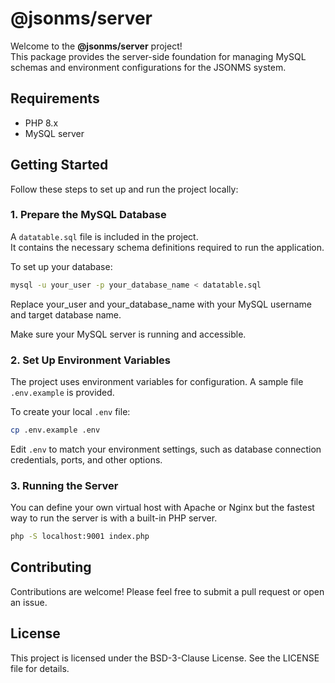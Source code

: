 # @jsonms/server

Welcome to the **@jsonms/server** project!  
This package provides the server-side foundation for managing MySQL schemas and environment configurations for the JSONMS system.

## Requirements
- PHP 8.x
- MySQL server

## Getting Started

Follow these steps to set up and run the project locally:

### 1. Prepare the MySQL Database

A `datatable.sql` file is included in the project.  
It contains the necessary schema definitions required to run the application.

To set up your database:

```bash
mysql -u your_user -p your_database_name < datatable.sql
```

Replace your_user and your_database_name with your MySQL username and target database name.

Make sure your MySQL server is running and accessible.

### 2. Set Up Environment Variables
The project uses environment variables for configuration.
A sample file `.env.example` is provided.

To create your local `.env` file:

```bash
cp .env.example .env
```

Edit `.env` to match your environment settings, such as database connection credentials, ports, and other options.

### 3. Running the Server

You can define your own virtual host with Apache or Nginx but the fastest way to run the server is with a built-in PHP server.

```bash
php -S localhost:9001 index.php
```

## Contributing
Contributions are welcome! Please feel free to submit a pull request or open an issue.

## License
This project is licensed under the BSD-3-Clause License. See the LICENSE file for details.